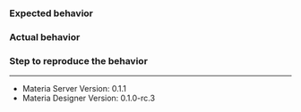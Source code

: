 ### Expected behavior

### Actual behavior

### Step to reproduce the behavior


---

* Materia Server Version: 0.1.1
* Materia Designer Version: 0.1.0-rc.3

